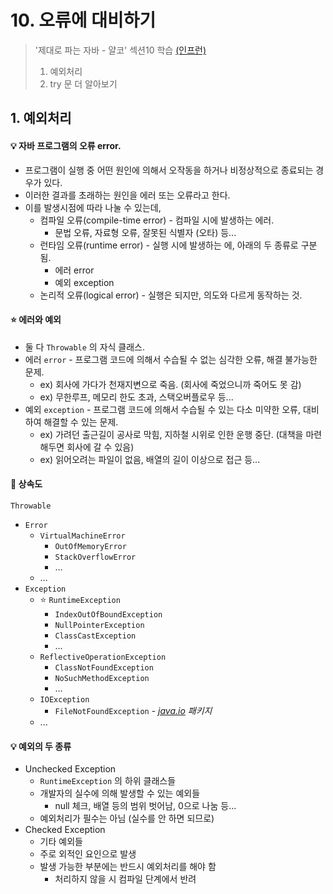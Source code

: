 # 10. 오류에 대비하기
> '제대로 파는 자바 - 얄코' 섹션10 학습 [(인프런)](https://www.inflearn.com/course/%EC%A0%9C%EB%8C%80%EB%A1%9C-%ED%8C%8C%EB%8A%94-%EC%9E%90%EB%B0%94/dashboard)
> 1. 예외처리
> 2. try 문 더 알아보기

## 1. 예외처리

#### 💡 자바 프로그램의 오류 error.
* 프로그램이 실행 중 어떤 원인에 의해서 오작동을 하거나 비정상적으로 종료되는 경우가 있다.
* 이러한 결과를 초래하는 원인을 에러 또는 오류라고 한다.
* 이를 발생시점에 따라 나눌 수 있는데,
  * 컴파일 오류(compile-time error) - 컴파일 시에 발생하는 에러.
    * 문법 오류, 자료형 오류, 잘못된 식별자 (오타) 등...
  * 런타임 오류(runtime error) - 실행 시에 발생하는 에, 아래의 두 종류로 구분됨.
    * 에러 error
    * 예외 exception
  * 논리적 오류(logical error) - 실행은 되지만, 의도와 다르게 동작하는 것.

#### ⭐️ 에러와 예외
* 둘 다 `Throwable` 의 자식 클래스.
* 에러 `error`  - 프로그램 코드에 의해서 수습될 수 없는 심각한 오류, 해결 불가능한 문제.
  * ex) 회사에 가다가 천재지변으로 죽음. (회사에 죽었으니까 죽어도 못 감)
  * ex) 무한루프, 메모리 한도 초과, 스택오버플로우 등...
* 예외 `exception` - 프로그램 코드에 의해서 수습될 수 있는 다소 미약한 오류, 대비하여 해결할 수 있는 문제.
  * ex) 가려던 출근길이 공사로 막힘, 지하철 시위로 인한 운행 중단. (대책을 마련해두면 회사에 갈 수 있음)
  * ex) 읽어오려는 파일이 없음, 배열의 길이 이상으로 접근 등...

#### 🌲 상속도
`Throwable`

- `Error`
    - `VirtualMachineError`
        - `OutOfMemoryError`
        - `StackOverflowError`
        - …
    - …
- `Exception`
    - ⭐️ `RuntimeException`
        - `IndexOutOfBoundException`
        - `NullPointerException`
        - `ClassCastException`
        - …
    - `ReflectiveOperationException`
        - `ClassNotFoundException`
        - `NoSuchMethodException`
        - …
    - `IOException`
        - `FileNotFoundException` - *[java.io](http://java.io) 패키지*
    - ...

#### 💡 예외의 두 종류
* Unchecked Exception
  * `RuntimeException` 의 하위 클래스들
  * 개발자의 실수에 의해 발생할 수 있는 예외들
    * null 체크, 배열 등의 범위 벗어남, 0으로 나눔 등...
  * 예외처리가 필수는 아님 (실수를 안 하면 되므로)
* Checked Exception
  * 기타 예외들
  * 주로 외적인 요인으로 발생
  * 발생 가능한 부분에는 반드시 예외처리를 해야 함
    * 처리하지 않을 시 컴파일 단계에서 반려 










